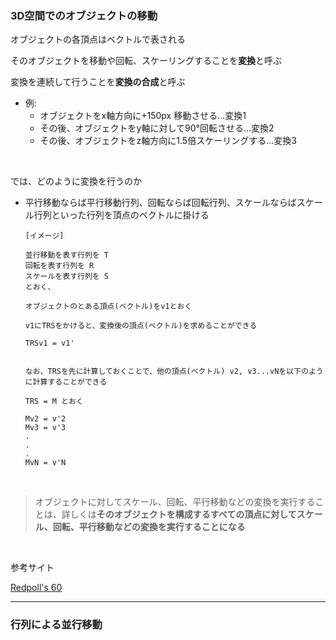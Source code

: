 ### 3D空間でのオブジェクトの移動

オブジェクトの各頂点はベクトルで表される

そのオブジェクトを移動や回転、スケーリングすることを**変換**と呼ぶ

変換を連続して行うことを**変換の合成**と呼ぶ
- 例: 
    - オブジェクトをx軸方向に+150px 移動させる...変換1
    - その後、オブジェクトをy軸に対して90°回転させる...変換2
    - その後、オブジェクトをz軸方向に1.5倍スケーリングする...変換3

<br>

では、どのように変換を行うのか
- 平行移動ならば平行移動行列、回転ならば回転行列、スケールならばスケール行列といった行列を頂点のベクトルに掛ける

    ```
    [イメージ]

    並行移動を表す行列を T
    回転を表す行列を R
    スケールを表す行列を S
    とおく、

    オブジェクトのとある頂点(ベクトル)をv1とおく

    v1にTRSをかけると、変換後の頂点(ベクトル)を求めることができる

    TRSv1 = v1'


    なお、TRSを先に計算しておくことで、他の頂点(ベクトル) v2, v3...vNを以下のように計算することができる

    TRS = M とおく

    Mv2 = v'2
    Mv3 = v'3
    .
    .
    .
    MvN = v'N
    ```

<br>

> オブジェクトに対してスケール、回転、平行移動などの変換を実行することは、詳しくは**そのオブジェクトを構成するすべての頂点に対してスケール、回転、平行移動などの変換を実行することになる**


<br>

参考サイト

[Redpoll's 60](https://www.eproph527tw.com/i3dprg/ch01/sec104.html)

---

### 行列による並行移動
